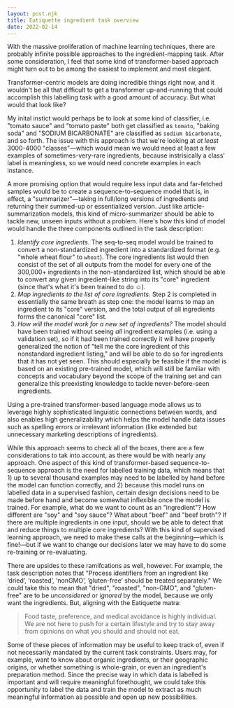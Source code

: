 ```yaml
---
layout: post.njk
title: Eatiquette ingredient task overview
date: 2022-02-14
---
```

With the massive proliferation of machine learning techniques, there are probably infinite possible approaches to the ingredient-mapping task. After some consideration, I feel that some kind of transformer-based approach might turn out to be among the easiest to implement and most elegant.

Transformer-centric models are doing incredible things right now, and it wouldn't be all that difficult to get a transformer up-and-running that could accomplish this labelling task with a good amount of accuracy. But what would that look like?

My inital instict would perhaps be to look at some kind of classifier, i.e. "tomato sauce" and "tomato paste" both get classified as `tomato`, "baking soda" and "SODIUM BICARBONATE" are classified as `sodium bicarbonate`, and so forth. The issue with this approach is that we're looking at *at least* 3000-4000 "classes"—which would mean we would need at least a few examples of sometimes-very-rare ingredients, because instrisically a class' label is meaningless, so we would need concrete examples in each instance.

A more promising option that would require less input data and far-fetched samples would be to create a sequence-to-sequence model that is, in effect, a "summarizer"—taking in full/long versions of ingredients and returning their summed-up or essentialized version. Just like article-summarization models, this kind of micro-summarizer should be able to tackle new, unseen inputs without a problem. Here's how this kind of model would handle the three components outlined in the task description:

1. *Identify core ingredients.* The seq-to-seq model would be trained to convert a non-standardized ingredient into a standardized format (e.g. "whole wheat flour" to `wheat`). The core ingredients list would then consist of the set of all outputs from the model for every one of the 300,000+ ingredients in the non-standardized list, which should be able to convert any given ingredient-like string into its "core" ingredient (since that's what it's been trained to do ☺️).
2. *Map ingredients to the list of core ingredients.* Step 2 is completed in essentially the same breath as step one: the model learns to map an ingredient to its "core" version, and the total output of all ingredients forms the canonical "core" list.
3. *How will the model work for a new set of ingredients?* The model should have been trained without seeing *all* ingredient examples (i.e. using a validation set), so if it had been trained correctly it will have properly generalized the notion of "tell me the core ingredient of this nonstandard ingredient listing," and will be able to do so for ingredients that it has not yet seen. This should especially be feasible if the model is based on an existing pre-trained model, which will still be familiar with concepts and vocabulary beyond the scope of the training set and can generalize this preexisting knowledge to tackle never-before-seen ingredients.

Using a pre-trained transformer-based language mode allows us to leverage highly sophisticated linguistic connections between words, and also enables high generalizability which helps the model handle data issues such as spelling errors or irrelevant information (like extended but unnecessary marketing descriptions of ingredients).

While this approach seems to check all of the boxes, there are a few considerations to tak into account, as there would be with nearly any approach. One aspect of this kind of transformer-based sequence-to-sequence approach is the need for labelled training data, which means that 1) up to several thousand examples may need to be labelled by hand before the model can function correctly, and 2) because this model runs on labelled data in a supervised fashion, certain design decisions need to be made before hand and become somewhat inflexible once the model is trained. For example, what do we want to count as an "ingredient"? How different are "soy" and "soy sauce"? What about "beef" and "beef broth"? If there are multiple ingredients in one input, should we be able to detect that and reduce things to multiple core ingredients? With this kind of supervised learning approach, we need to make these calls at the beginning—which is fine!—but if we want to change our decisions later we may have to do some re-training or re-evaluating. 

There are upsides to these ramifcations as well, however. For example, the task description notes that "Process identifiers from an ingredient like ‘dried’, ‘roasted’, ‘nonGMO’, ‘gluten-free’ should be treated separately." We could take this to mean that "dried", "roasted", "non-GMO", and "gluten-free" are to be *unconsidered* or *ignored* by the model, because we only want the ingredients. But, aligning with the Eatiquette matra:

> Food taste, preference, and medical avoidance is highly individual. We are not here to push for a certain lifestyle and try to stay away from opinions on what you should and should not eat.

Some of these pieces of information may be useful to keep track of, even if not necessarily mandated by the current task constraints. Users may, for example, want to know about organic ingredients, or their geographic origins, or whether something is whole-grain, or even an ingredient's preparation method. Since the precise way in which data is labelled is important and will require meaningful forethought, we could take this opportunity to label the data and train the model to extract as much meaningful information as possible and open up new possibilities.